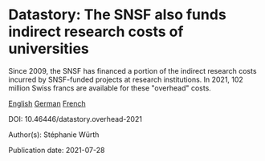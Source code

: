 # Datastory: The SNSF also funds indirect research costs of universities

Since 2009, the SNSF has financed a portion of the indirect research costs incurred by SNSF-funded projects at research institutions. In 2021, 102 million Swiss francs are available for these "overhead" costs.

[English](https://data.snf.ch/stories/overhead-2021-en.html)
[German](https://data.snf.ch/stories/overhead-2021-de.html)
[French](https://data.snf.ch/stories/overhead-2021-fr.html)

DOI: 10.46446/datastory.overhead-2021

Author(s): Stéphanie Würth

Publication date: 2021-07-28

